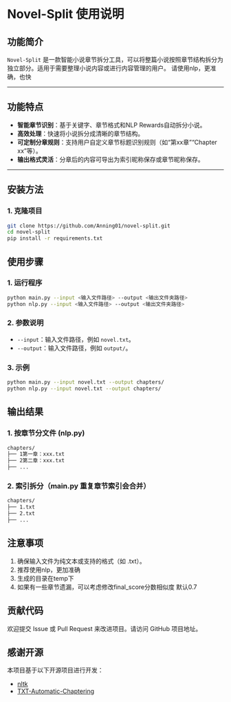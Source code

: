 # Novel-Split 使用说明

## 功能简介

`Novel-Split` 是一款智能小说章节拆分工具，可以将整篇小说按照章节结构拆分为独立部分。适用于需要整理小说内容或进行内容管理的用户。
请使用nlp，更准确，也快

---

## 功能特点

- **智能章节识别**：基于关键字、章节格式和NLP Rewards自动拆分小说。
- **高效处理**：快速将小说拆分成清晰的章节结构。
- **可定制分章规则**：支持用户自定义章节标题识别规则（如“第xx章”“Chapter xx”等）。
- **输出格式灵活**：分章后的内容可导出为索引昵称保存或章节昵称保存。

---

## 安装方法

### 1. 克隆项目

```bash
git clone https://github.com/Anning01/novel-split.git
cd novel-split
pip install -r requirements.txt
```

## 使用步骤

### 1. 运行程序

```bash
python main.py --input <输入文件路径> --output <输出文件夹路径>
python nlp.py --input <输入文件路径> --output <输出文件夹路径>
```

### 2. 参数说明

- `--input`：输入文件路径，例如 `novel.txt`。
- `--output`：输入文件路径，例如 `output/`。

### 3. 示例

```bash
python main.py --input novel.txt --output chapters/
python nlp.py --input novel.txt --output chapters/
```

## 输出结果

### 1. 按章节分文件 (nlp.py)

```bash
chapters/
├── 1第一章：xxx.txt
├── 2第二章：xxx.txt
├── ...
```


### 2. 索引拆分（main.py 重复章节索引会合并）
```bash
chapters/
├── 1.txt
├── 2.txt
├── ...
```

## 注意事项
1. 确保输入文件为纯文本或支持的格式（如 .txt）。
2. 推荐使用nlp，更加准确
3. 生成的目录在temp下
4. 如果有一些章节遗漏，可以考虑修改final_score分数相似度 默认0.7


## 贡献代码
欢迎提交 Issue 或 Pull Request 来改进项目。请访问 GitHub 项目地址。

## 感谢开源
本项目基于以下开源项目进行开发：
- [nltk](https://github.com/nltk/nltk)
- [TXT-Automatic-Chaptering](https://github.com/elysia-best/TXT-Automatic-Chaptering)


